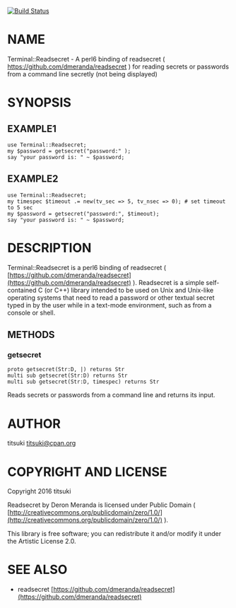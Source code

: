 [![Build Status](https://travis-ci.org/titsuki/p6-Terminal-Readsecret.svg?branch=master)](https://travis-ci.org/titsuki/p6-Terminal-Readsecret)

NAME
====

Terminal::Readsecret - A perl6 binding of readsecret ( https://github.com/dmeranda/readsecret ) for reading secrets or passwords from a command line secretly (not being displayed)

SYNOPSIS
========

EXAMPLE1
--------

    use Terminal::Readsecret;
    my $password = getsecret("password:" );
    say "your password is: " ~ $password;

EXAMPLE2
--------

    use Terminal::Readsecret;
    my timespec $timeout .= new(tv_sec => 5, tv_nsec => 0); # set timeout to 5 sec
    my $password = getsecret("password:", $timeout);
    say "your password is: " ~ $password;

DESCRIPTION
===========

Terminal::Readsecret is a perl6 binding of readsecret ( [https://github.com/dmeranda/readsecret](https://github.com/dmeranda/readsecret) ). Readsecret is a simple self-contained C (or C++) library intended to be used on Unix and Unix-like operating systems that need to read a password or other textual secret typed in by the user while in a text-mode environment, such as from a console or shell.

METHODS
-------

### getsecret

    proto getsecret(Str:D, |) returns Str
    multi sub getsecret(Str:D) returns Str
    multi sub getsecret(Str:D, timespec) returns Str

Reads secrets or passwords from a command line and returns its input.

AUTHOR
======

titsuki <titsuki@cpan.org>

COPYRIGHT AND LICENSE
=====================

Copyright 2016 titsuki

Readsecret by Deron Meranda is licensed under Public Domain ( [http://creativecommons.org/publicdomain/zero/1.0/](http://creativecommons.org/publicdomain/zero/1.0/) ).

This library is free software; you can redistribute it and/or modify it under the Artistic License 2.0.

SEE ALSO
========

  * readsecret [https://github.com/dmeranda/readsecret](https://github.com/dmeranda/readsecret)
